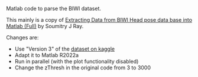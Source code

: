Matlab code to parse the BIWI dataset.

This mainly is a copy of [Extracting Data from BIWI Head pose data base into Matlab (Full)](https://www.mathworks.com/matlabcentral/fileexchange/38219-extracting-data-from-biwi-head-pose-data-base-into-matlab-full)
by Soumitry J Ray.

Changes are:

- Use "Version 3" of the [dataset on kaggle](https://www.kaggle.com/datasets/kmader/biwi-kinect-head-pose-database)
- Adapt it to Matlab R2022a
- Run in parallel (with the plot functionality disabled)
- Change the zThresh in the original code from 3 to 3000

